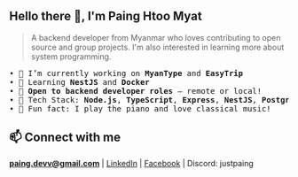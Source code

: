## Hello there 👋, I'm Paing Htoo Myat

> A backend developer from Myanmar who loves contributing to open source and group projects. I'm also interested in learning more about system programming.

<pre>
• 🔭 I’m currently working on <b>MyanType</b> and <b>EasyTrip</b>
• 🌱 Learning <b>NestJS</b> and <b>Docker</b>
• 💼 <b>Open to backend developer roles</b> — remote or local!
• 🧰 Tech Stack: <b>Node.js</b>, <b>TypeScript</b>, <b>Express</b>, <b>NestJS</b>, <b>PostgreSQL</b>, <b>MongoDB</b>, <b>Prisma</b>, <b>Supabase</b>, <b>Docker</b>, <b>Git</b>, <b>Postman</b>
• 🎹 Fun fact: I play the piano and love classical music!
</pre>

## 📫 Connect with me

**paing.devv@gmail.com** | [LinkedIn](https://www.linkedin.com/in/your-profile/) | [Facebook](https://www.facebook.com/painghtoomyat.dev) | Discord: justpaing

